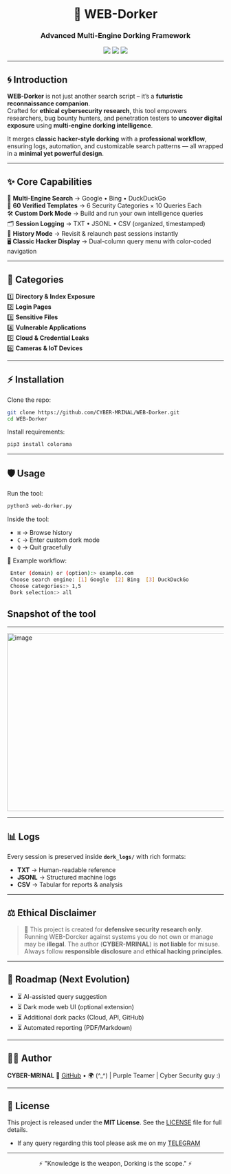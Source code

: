 <h1 align="center">🌌 WEB-Dorker</h1>
<h3 align="center">Advanced Multi-Engine Dorking Framework</h3>
<p align="center">
  <img src="https://img.shields.io/badge/Author-CYBER--MRINAL-blue?style=for-the-badge&logo=github" />
  <img src="https://img.shields.io/badge/Python-3.13-yellow?style=for-the-badge&logo=python" />
  <img src="https://img.shields.io/badge/License-MIT-green?style=for-the-badge" />
</p>

---

## 🌀 Introduction  

**WEB-Dorker** is not just another search script – it’s a **futuristic reconnaissance companion**.  
Crafted for **ethical cybersecurity research**, this tool empowers researchers, bug bounty hunters, and penetration testers to **uncover digital exposure** using **multi-engine dorking intelligence**.  

It merges **classic hacker-style dorking** with a **professional workflow**, ensuring logs, automation, and customizable search patterns — all wrapped in a **minimal yet powerful design**.  

---

## ✨ Core Capabilities  

🚀 **Multi-Engine Search** → Google • Bing • DuckDuckGo  
📂 **60 Verified Templates** → 6 Security Categories × 10 Queries Each  
🛠 **Custom Dork Mode** → Build and run your own intelligence queries  
🗂 **Session Logging** → TXT • JSONL • CSV (organized, timestamped)  
📜 **History Mode** → Revisit & relaunch past sessions instantly  
🖥 **Classic Hacker Display** → Dual-column query menu with color-coded navigation  

---

## 🔎 Categories  

1️⃣ **Directory & Index Exposure**  
2️⃣ **Login Pages**  
3️⃣ **Sensitive Files**  
4️⃣ **Vulnerable Applications**  
5️⃣ **Cloud & Credential Leaks**  
6️⃣ **Cameras & IoT Devices**  

---

## ⚡ Installation  

Clone the repo:  
```bash
git clone https://github.com/CYBER-MRINAL/WEB-Dorker.git
cd WEB-Dorker
````

Install requirements:

```bash
pip3 install colorama
```

---

## 🛡 Usage

Run the tool:

```bash
python3 web-dorker.py
```

Inside the tool:

* `H` → Browse history
* `C` → Enter custom dork mode
* `Q` → Quit gracefully

🔮 Example workflow:

```bash
 Enter (domain) or (option):> example.com
 Choose search engine: [1] Google  [2] Bing  [3] DuckDuckGo
 Choose categories:> 1,5
 Dork selection:> all
```
## Snapshot of the tool
---
<img width="1077" height="413" alt="image" src="https://github.com/user-attachments/assets/705f6ae6-9cbd-4537-99bb-0c9d18671b88" />

---

## 📊 Logs

Every session is preserved inside **`dork_logs/`** with rich formats:

* **TXT** → Human-readable reference
* **JSONL** → Structured machine logs
* **CSV** → Tabular for reports & analysis

---

## ⚖️ Ethical Disclaimer

> 🛑 This project is created for **defensive security research only**.
> Running WEB-Dorcker against systems you do not own or manage may be **illegal**.
> The author (**CYBER-MRINAL**) is **not liable** for misuse.
> Always follow **responsible disclosure** and **ethical hacking principles**.

---

## 🧭 Roadmap (Next Evolution)

* ⏳ AI-assisted query suggestion
* ⏳ Dark mode web UI (optional extension)
* ⏳ Additional dork packs (Cloud, API, GitHub)
* ⏳ Automated reporting (PDF/Markdown)

---

## 👨‍💻 Author

**CYBER-MRINAL**
🔗 [GitHub](https://github.com/CYBER-MRINAL) • 🌍 (^_^) | Purple Teamer | Cyber Security guy :)

---

## 📜 License

This project is released under the **MIT License**.
See the [LICENSE](LICENSE) file for full details.
- If any query regarding this tool please ask me on my [TELEGRAM](https://t.me/cybermrinalgroup)

---

<p align="center">
  ⚡ "Knowledge is the weapon, Dorking is the scope." ⚡
</p>
